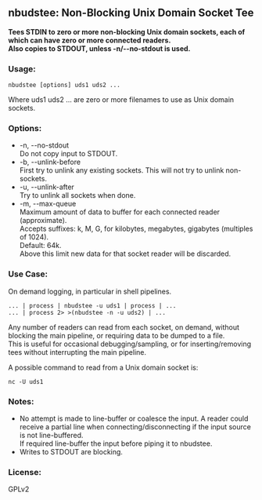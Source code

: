 ## nbudstee: Non-Blocking Unix Domain Socket Tee

**Tees STDIN to zero or more non-blocking Unix domain sockets, each of which can have zero or more connected readers.**  
**Also copies to STDOUT, unless -n/--no-stdout is used.**

### Usage:

    nbudstee [options] uds1 uds2 ...

Where uds1 uds2 ... are zero or more filenames to use as Unix domain sockets.

### Options:
* -n, --no-stdout  
  Do not copy input to STDOUT.  
* -b, --unlink-before  
  First try to unlink any existing sockets. This will not try to unlink non-sockets.  
* -u, --unlink-after  
  Try to unlink all sockets when done.  
* -m, --max-queue <bytes>  
  Maximum amount of data to buffer for each connected reader (approximate).  
  Accepts suffixes: k, M, G, for kilobytes, megabytes, gigabytes (multiples of 1024).  
  Default: 64k.  
  Above this limit new data for that socket reader will be discarded.

### Use Case:
On demand logging, in particular in shell pipelines.

    ... | process | nbudstee -u uds1 | process | ...
    ... | process 2> >(nbudstee -n -u uds2) | ...

Any number of readers can read from each socket, on demand, without blocking the main pipeline, or requiring data to be dumped to a file.  
This is useful for occasional debugging/sampling, or for inserting/removing tees without interrupting the main pipeline.

A possible command to read from a Unix domain socket is:

    nc -U uds1

### Notes:
* No attempt is made to line-buffer or coalesce the input.
  A reader could receive a partial line when connecting/disconnecting if the input source is not line-buffered.  
  If required line-buffer the input before piping it to nbudstee.
* Writes to STDOUT are blocking.


### License:
GPLv2

